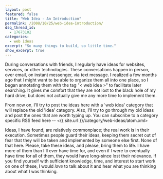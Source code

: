 ```yaml
---
layout: post
featured: false
title: "Web Idea - An Introduction"
permalink: /2008/10/25/web-idea-introduction/
dsq_thread_id:
  - 17673102
categories:
  - web ideas
excerpt: "So many things to build, so little time."
show_excerpt: true
---
```

During conversations with friends, I regularly have ideas for websites, services, or other technologies. These conversations happen in person, over email, on instant messenger, via text message. I realized a few months ago that I might want to be able to organize them all into one place, so I began annotating them with the tag "< web idea >" to facilitate later searching. It gives me comfort that they are not lost to the black hole of my hard drive, but does not actually give me any more time to implement them.

From now on, I'll try to post the ideas here with a 'web idea' category that will replace the old 'idea' category. Also, I'll try to go through my old ideas and post the ones that are worth typing up. You can subscribe to a category specific RSS feed here -- <{{ site.url }}/category/web-ideas/atom.xml>

Ideas, I have found, are relatively commonplace; the real work is in their execution. Sometimes people guard their ideas, keeping them secret out of fear that they will be taken and implemented by someone else first. None of that here. Please, take these ideas, and please, bring them to life. I have more of them than I'll ever have time for, and even if I were to eventually have time for all of them, they would have long-since lost their relevance. If you find yourself with sufficient knowledge, time, and interest to start work on one of these, I would *love* to talk about it and hear what you are thinking about what I was thinking.
